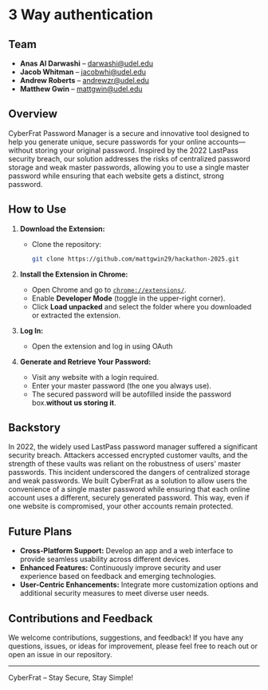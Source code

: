 # 3 Way authentication

## Team
- **Anas Al Darwashi** – [darwashi@udel.edu](mailto:darwashi@udel.edu)
- **Jacob Whitman** – [jacobwhi@udel.edu](mailto:jacobwhi@udel.edu)
- **Andrew Roberts** – [andrewzr@udel.edu](mailto:andrewzr@udel.edu)
- **Matthew Gwin** – [mattgwin@udel.edu](mailto:mattgwin@udel.edu)

## Overview
CyberFrat Password Manager is a secure and innovative tool designed to help you generate unique, secure passwords for your online accounts—without storing your original password. Inspired by the 2022 LastPass security breach, our solution addresses the risks of centralized password storage and weak master passwords, allowing you to use a single master password while ensuring that each website gets a distinct, strong password.

## How to Use

1. **Download the Extension:**
   - Clone the repository:
     ```sh
     git clone https://github.com/mattgwin29/hackathon-2025.git
     ```

2. **Install the Extension in Chrome:**
   - Open Chrome and go to [`chrome://extensions/`](chrome://extensions/).
   - Enable **Developer Mode** (toggle in the upper-right corner).
   - Click **Load unpacked** and select the folder where you downloaded or extracted the extension.

3. **Log In:**
   - Open the extension and log in using OAuth

4. **Generate and Retrieve Your Password:**
   - Visit any website with a login required.
   - Enter your master password (the one you always use).
   - The secured password will be autofilled inside the password box.**without us storing it**.


## Backstory
In 2022, the widely used LastPass password manager suffered a significant security breach. Attackers accessed encrypted customer vaults, and the strength of these vaults was reliant on the robustness of users' master passwords. This incident underscored the dangers of centralized storage and weak passwords. We built CyberFrat as a solution to allow users the convenience of a single master password while ensuring that each online account uses a different, securely generated password. This way, even if one website is compromised, your other accounts remain protected.

## Future Plans
- **Cross-Platform Support:** Develop an app and a web interface to provide seamless usability across different devices.
- **Enhanced Features:** Continuously improve security and user experience based on feedback and emerging technologies.
- **User-Centric Enhancements:** Integrate more customization options and additional security measures to meet diverse user needs.

## Contributions and Feedback
We welcome contributions, suggestions, and feedback! If you have any questions, issues, or ideas for improvement, please feel free to reach out or open an issue in our repository.

---

CyberFrat – Stay Secure, Stay Simple!
